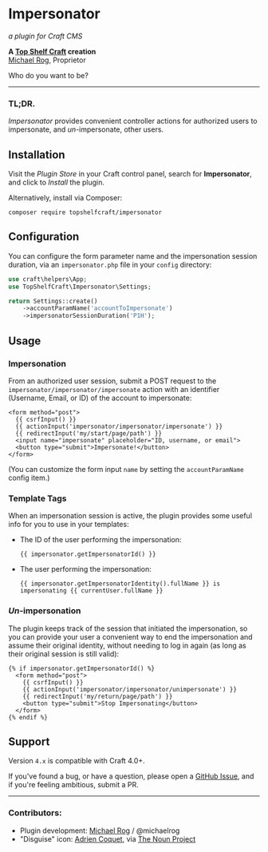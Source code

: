 # Impersonator

_a plugin for Craft CMS_

**A [Top Shelf Craft](https://topshelfcraft.com) creation**  
[Michael Rog](https://michaelrog.com), Proprietor  

Who do you want to be?

* * *

### TL;DR.

_Impersonator_ provides convenient controller actions for authorized users to impersonate, and _un_-impersonate, other users.

## Installation

Visit the _Plugin Store_ in your Craft control panel, search for **Impersonator**, and click to _Install_ the plugin.

Alternatively, install via Composer:
```
composer require topshelfcraft/impersonator
```

## Configuration

You can configure the form parameter name and the impersonation session duration, via an `impersonator.php` file in your `config` directory:

```php
use craft\helpers\App;
use TopShelfCraft\Impersonator\Settings;

return Settings::create()
    ->accountParamName('accountToImpersonate')
    ->impersonatorSessionDuration('P1H');
```

## Usage

### Impersonation

From an authorized user session, submit a POST request to the `impersonator/impersonator/impersonate` action with an identifier (Username, Email, or ID) of the account to impersonate:

```twig
<form method="post">
  {{ csrfInput() }}
  {{ actionInput('impersonator/impersonator/impersonate') }}
  {{ redirectInput('my/start/page/path') }}
  <input name="impersonate" placeholder="ID, username, or email">
  <button type="submit">Impersonate!</button>
</form>
```

(You can customize the form input `name` by setting the `accountParamName` config item.)

### Template Tags

When an impersonation session is active, the plugin provides some useful info for you to use in your templates:

- The ID of the user performing the impersonation:

  ```twig
  {{ impersonator.getImpersonatorId() }}
  ```

- The user performing the impersonation:

  ```twig
  {{ impersonator.getImpersonatorIdentity().fullName }} is impersonating {{ currentUser.fullName }}
  ```

### _Un_-impersonation

The plugin keeps track of the session that initiated the impersonation, so you can provide your user a convenient way to end the impersonation and assume their original identity, without needing to log in again (as long as their original session is still valid):

```twig
{% if impersonator.getImpersonatorId() %}
  <form method="post">
    {{ csrfInput() }}
    {{ actionInput('impersonator/impersonator/unimpersonate') }}
    {{ redirectInput('my/return/page/path') }}
    <button type="submit">Stop Impersonating</button>
  </form>
{% endif %}
```

## Support

Version `4.x` is compatible with Craft 4.0+.

If you've found a bug, or have a question, please open a [GitHub Issue](https://github.com/topshelfcraft/Impersonator/issues), and if you're feeling ambitious, submit a PR.

* * *

### Contributors:

  - Plugin development: [Michael Rog](https://michaelrog.com) / @michaelrog 
  - "Disguise" icon: [Adrien Coquet](https://www.behance.net/coquet_adrien), via [The Noun Project](https://thenounproject.com/icon/disguise-4237095/)
